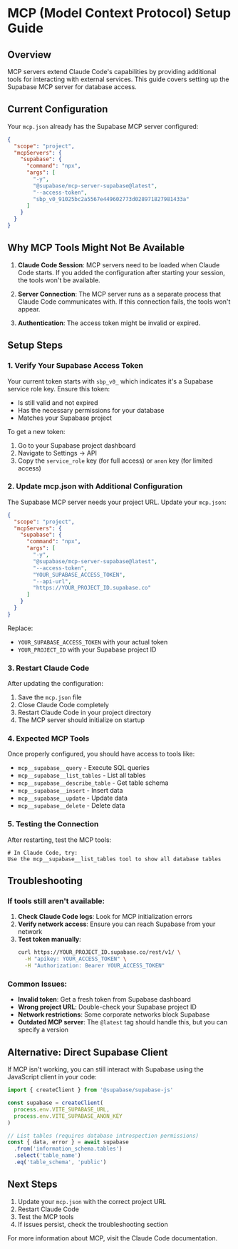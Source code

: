 # MCP (Model Context Protocol) Setup Guide

## Overview
MCP servers extend Claude Code's capabilities by providing additional tools for interacting with external services. This guide covers setting up the Supabase MCP server for database access.

## Current Configuration
Your `mcp.json` already has the Supabase MCP server configured:

```json
{
  "scope": "project",
  "mcpServers": {
    "supabase": {
      "command": "npx",
      "args": [
        "-y",
        "@supabase/mcp-server-supabase@latest",
        "--access-token",
        "sbp_v0_91025bc2a5567e449602773d028971827981433a"
      ]
    }
  }
}
```

## Why MCP Tools Might Not Be Available

1. **Claude Code Session**: MCP servers need to be loaded when Claude Code starts. If you added the configuration after starting your session, the tools won't be available.

2. **Server Connection**: The MCP server runs as a separate process that Claude Code communicates with. If this connection fails, the tools won't appear.

3. **Authentication**: The access token might be invalid or expired.

## Setup Steps

### 1. Verify Your Supabase Access Token

Your current token starts with `sbp_v0_` which indicates it's a Supabase service role key. Ensure this token:
- Is still valid and not expired
- Has the necessary permissions for your database
- Matches your Supabase project

To get a new token:
1. Go to your Supabase project dashboard
2. Navigate to Settings → API
3. Copy the `service_role` key (for full access) or `anon` key (for limited access)

### 2. Update mcp.json with Additional Configuration

The Supabase MCP server needs your project URL. Update your `mcp.json`:

```json
{
  "scope": "project",
  "mcpServers": {
    "supabase": {
      "command": "npx",
      "args": [
        "-y",
        "@supabase/mcp-server-supabase@latest",
        "--access-token",
        "YOUR_SUPABASE_ACCESS_TOKEN",
        "--api-url",
        "https://YOUR_PROJECT_ID.supabase.co"
      ]
    }
  }
}
```

Replace:
- `YOUR_SUPABASE_ACCESS_TOKEN` with your actual token
- `YOUR_PROJECT_ID` with your Supabase project ID

### 3. Restart Claude Code

After updating the configuration:
1. Save the `mcp.json` file
2. Close Claude Code completely
3. Restart Claude Code in your project directory
4. The MCP server should initialize on startup

### 4. Expected MCP Tools

Once properly configured, you should have access to tools like:
- `mcp__supabase__query` - Execute SQL queries
- `mcp__supabase__list_tables` - List all tables
- `mcp__supabase__describe_table` - Get table schema
- `mcp__supabase__insert` - Insert data
- `mcp__supabase__update` - Update data
- `mcp__supabase__delete` - Delete data

### 5. Testing the Connection

After restarting, test the MCP tools:

```
# In Claude Code, try:
Use the mcp__supabase__list_tables tool to show all database tables
```

## Troubleshooting

### If tools still aren't available:

1. **Check Claude Code logs**: Look for MCP initialization errors
2. **Verify network access**: Ensure you can reach Supabase from your network
3. **Test token manually**: 
   ```bash
   curl https://YOUR_PROJECT_ID.supabase.co/rest/v1/ \
     -H "apikey: YOUR_ACCESS_TOKEN" \
     -H "Authorization: Bearer YOUR_ACCESS_TOKEN"
   ```

### Common Issues:

- **Invalid token**: Get a fresh token from Supabase dashboard
- **Wrong project URL**: Double-check your Supabase project ID
- **Network restrictions**: Some corporate networks block Supabase
- **Outdated MCP server**: The `@latest` tag should handle this, but you can specify a version

## Alternative: Direct Supabase Client

If MCP isn't working, you can still interact with Supabase using the JavaScript client in your code:

```typescript
import { createClient } from '@supabase/supabase-js'

const supabase = createClient(
  process.env.VITE_SUPABASE_URL,
  process.env.VITE_SUPABASE_ANON_KEY
)

// List tables (requires database introspection permissions)
const { data, error } = await supabase
  .from('information_schema.tables')
  .select('table_name')
  .eq('table_schema', 'public')
```

## Next Steps

1. Update your `mcp.json` with the correct project URL
2. Restart Claude Code
3. Test the MCP tools
4. If issues persist, check the troubleshooting section

For more information about MCP, visit the Claude Code documentation.